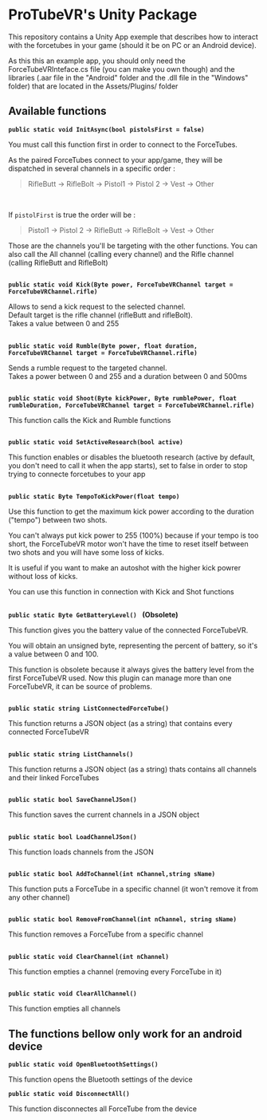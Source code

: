 # ProTubeVR's Unity Package

This repository contains a Unity App exemple that describes how to interact with the forcetubes in your game (should it be on PC or an Android device).

As this this an example app, you should only need the ForceTubeVRInteface.cs file (you can make you own though) and the libraries (.aar file in the "Android" folder and the .dll file in the "Windows" folder) that are located in the Assets/Plugins/ folder

## Available functions

**```public static void InitAsync(bool pistolsFirst = false) ```**

You must call this function first in order to connect to the ForceTubes.<br/>

As the paired ForceTubes connect to your app/game, they will be dispatched in several channels in a specific order :<br/>
>RifleButt -> RifleBolt -> Pistol1 -> Pistol 2 -> Vest -> Other <br/>
<br/>

If `pistolFirst` is true the order will be : <br/>
>Pistol1 -> Pistol 2 -> RifleButt -> RifleBolt -> Vest -> Other 

Those are the channels you'll be targeting with the other functions. You can also call the All channel (calling every channel) and the Rifle channel (calling RifleButt and RifleBolt)

##
**```public static void Kick(Byte power, ForceTubeVRChannel target = ForceTubeVRChannel.rifle) ```**

Allows to send a kick request to the selected channel.<br/>
Default target is the rifle channel (rifleButt and rifleBolt).<br/>
Takes a value between 0 and 255

##
**```public static void Rumble(Byte power, float duration, ForceTubeVRChannel target = ForceTubeVRChannel.rifle) ```**

Sends a rumble request to the targeted channel.<br/>
Takes a power between 0 and 255 and a duration between 0 and 500ms

##
**```public static void Shoot(Byte kickPower, Byte rumblePower, float rumbleDuration, ForceTubeVRChannel target = ForceTubeVRChannel.rifle) ```**

This function calls the Kick and Rumble functions 

##
**```public static void SetActiveResearch(bool active) ```**

This function enables or disables the bluetooth research (active by default, you don't need to call it when the app starts), set to false in order to stop trying to connecte forcetubes to your app

##
**```public static Byte TempoToKickPower(float tempo) ```**

Use this function to get the maximum kick power according to the duration ("tempo") between two shots.

You can't always put kick power to 255 (100%) because if your tempo is too short, the ForceTubeVR motor won't have the time to reset itself between two shots and you will have some loss of kicks. 

It is useful if you want to make an autoshot with the higher kick powrer without loss of kicks.

You can use this function in connection with Kick and Shot functions

##
**```public static Byte GetBatteryLevel() ```** **(Obsolete)**

This function gives you the battery value of the connected ForceTubeVR.

You will obtain an unsigned byte, representing the percent of battery, so it's a value between 0 and 100.

This function is obsolete because it always gives the battery level from the first ForceTubeVR used. Now this plugin can manage more than one ForceTubeVR, it can be source of problems.

##
**```public static string ListConnectedForceTube() ```**

This function returns a JSON object (as a string) that contains every connected ForceTubeVR

##
**```public static string ListChannels() ```**

This function returns a JSON object (as a string) thats contains all channels and their linked ForceTubes 

##
**```public static bool SaveChannelJSon() ```**

This function saves the current channels in a JSON object

##
**```public static bool LoadChannelJSon() ```**

This function loads channels from the JSON

##
**```public static bool AddToChannel(int nChannel,string sName) ```**

This function puts a ForceTube in a specific channel (it won't remove it from any other channel)

##
**```public static bool RemoveFromChannel(int nChannel, string sName) ```**

This function removes a ForceTube from a specific channel

##
**```public static void ClearChannel(int nChannel) ```**

This function empties a channel (removing every ForceTube in it)

##
**```public static void ClearAllChannel() ```**

This function empties all channels

  
    
## **The functions bellow only work for an android device**

**```public static void OpenBluetoothSettings() ```**

This function opens the Bluetooth settings of the device 

**```public static void DisconnectAll() ```**

This function disconnectes all ForceTube from the device


